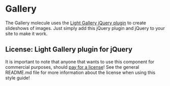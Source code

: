 # Gallery

The Gallery molecule uses the [Light Gallery jQuery plugin](http://sachinchoolur.github.io/lightGallery/)
to create slideshows of images. Just simply add this jQuery plugin and jQuery to
your site to make it work.

## License: Light Gallery plugin for jQuery

It is important to note that anyone that wants to use this component for
commercial purposes, should [pay for a license](http://sachinchoolur.github.io/lightGallery/docs/license.html)!
See the general README.md file for more information about the license when
using this style guide!
